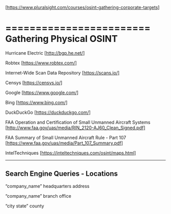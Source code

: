 [https://www.pluralsight.com/courses/osint-gathering-corporate-targets]

========================
Gathering Physical OSINT
========================

Hurricane Electric [http://bgp.he.net/]

Robtex [https://www.robtex.com/]

Internet-Wide Scan Data Repository [https://scans.io/]

Censys [https://censys.io/]

Google [https://www.google.com/]

Bing [https://www.bing.com/]

DuckDuckGo [https://duckduckgo.com/]

FAA Operation and Certification of Small Unmanned Aircraft Systems [http://www.faa.gov/uas/media/RIN_2120-AJ60_Clean_Signed.pdf]

FAA Summary of Small Unmanned Aircraft Rule - Part 107 [https://www.faa.gov/uas/media/Part_107_Summary.pdf]

IntelTechniques [https://inteltechniques.com/osint/maps.html]


---------------------------------
Search Engine Queries - Locations
---------------------------------
  “company_name” headquarters address
  
  “company_name” branch office
  
  “city state” county

